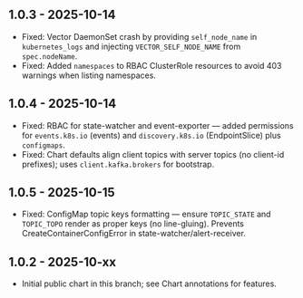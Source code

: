 ## 1.0.3 - 2025-10-14

- Fixed: Vector DaemonSet crash by providing `self_node_name` in `kubernetes_logs` and injecting `VECTOR_SELF_NODE_NAME` from `spec.nodeName`.
- Fixed: Added `namespaces` to RBAC ClusterRole resources to avoid 403 warnings when listing namespaces.

## 1.0.4 - 2025-10-14

- Fixed: RBAC for state-watcher and event-exporter — added permissions for `events.k8s.io` (events) and `discovery.k8s.io` (EndpointSlice) plus `configmaps`.
- Fixed: Chart defaults align client topics with server topics (no client-id prefixes); uses `client.kafka.brokers` for bootstrap.

## 1.0.5 - 2025-10-15

- Fixed: ConfigMap topic keys formatting — ensure `TOPIC_STATE` and `TOPIC_TOPO` render as proper keys (no line-gluing). Prevents CreateContainerConfigError in state-watcher/alert-receiver.

## 1.0.2 - 2025-10-xx

- Initial public chart in this branch; see Chart annotations for features.
